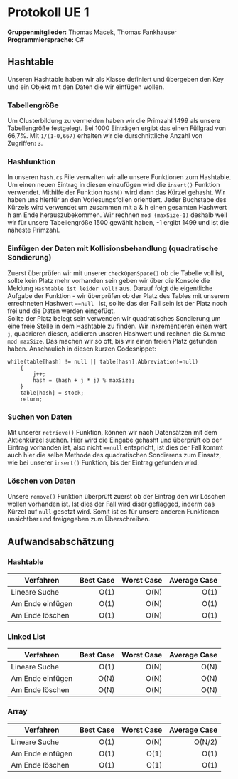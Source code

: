 # Protokoll UE 1

**Gruppenmitglieder:** Thomas Macek, Thomas Fankhauser  
**Programmiersprache:** C#

## Hashtable

Unseren Hashtable haben wir als Klasse definiert und übergeben den Key und ein Objekt mit den Daten die wir einfügen wollen.

### Tabellengröße

Um Clusterbildung zu vermeiden haben wir die Primzahl 1499 als unsere Tabellengröße festgelegt. Bei 1000 Einträgen ergibt das einen Füllgrad von 66,7%. Mit `1/(1-0,667)` erhalten wir die durschnittliche Anzahl von Zugriffen: `3`. 

### Hashfunktion

In unseren `hash.cs` File verwalten wir alle unsere Funktionen zum Hashtable. Um einen neuen Eintrag in diesen einzufügen wird die `insert()` Funktion verwendet. Mithilfe der Funktion `hash()` wird dann das Kürzel gehasht. Wir haben uns hierfür an den Vorlesungsfolien orientiert. Jeder Buchstabe des Kürzels wird verwendet um zusammen mit a & h einen gesamten Hashwert h am Ende herauszubekommen. Wir rechnen `mod (maxSize-1)` deshalb weil wir für unsere Tabellengröße 1500 gewählt haben, -1 ergibt 1499 und ist die näheste Primzahl. 

### Einfügen der Daten mit Kollisionsbehandlung (quadratische Sondierung)

Zuerst überprüfen wir mit unserer `checkOpenSpace()` ob die Tabelle voll ist, sollte kein Platz mehr vorhanden sein geben wir über die Konsole die Meldung `Hashtable ist leider voll!` aus. 
Darauf folgt die eigentliche Aufgabe der Funktion - wir überprüfen ob der Platz des Tables mit unserem errechneten Hashwert `==null ` ist, sollte das der Fall sein ist der Platz noch frei und die Daten werden eingefügt.  
Sollte der Platz belegt sein verwenden wir quadratisches Sondierung um eine freie Stelle in dem Hashtable zu finden. Wir inkrementieren einen wert `j`, quadrieren diesen, addieren unseren Hashwert und rechnen die Summe `mod maxSize`. Das machen wir so oft, bis wir einen freien Platz gefunden haben. Anschaulich in diesen kurzen Codesnippet:  
```
while(table[hash] != null || table[hash].Abbreviation!=null)
    {
        j++;
        hash = (hash + j * j) % maxSize;
    }
    table[hash] = stock;
    return;
 ```
 

### Suchen von Daten

Mit unserer `retrieve()` Funktion, können wir nach Datensätzen mit dem Aktienkürzel suchen. Hier wird die Eingabe gehasht und überprüft ob der Eintrag vorhanden ist, also nicht `==null` entspricht, ist dies der Fall kommt auch hier die selbe Methode des quadratischen Sondierens zum Einsatz, wie bei unserer `insert()` Funktion, bis der Eintrag gefunden wird.

### Löschen von Daten

Unsere `remove()` Funktion überprüft zuerst ob der Eintrag den wir Löschen wollen vorhanden ist. Ist dies der Fall wird diser geflagged, inderm das Kürzel auf `null` gesetzt wird. Somit ist es für unsere anderen Funktionen unsichtbar und freigegeben zum Überschreiben.


## Aufwandsabschätzung

### Hashtable

|Verfahren |Best Case |Worst Case|Average Case|
|----------|---------:|---------:|-----------:|
|Lineare Suche| O(1) | O(N) | O(1)|
|Am Ende einfügen| O(1) | O(N) | O(1)|
|Am Ende löschen| O(1) | O(N) | O(1)|

### Linked List

|Verfahren |Best Case |Worst Case|Average Case|
|----------|---------:|---------:|-----------:|
|Lineare Suche| O(1) | O(N) | O(N)|
|Am Ende einfügen| O(N) | O(N) | O(N)|
|Am Ende löschen| O(N) | O(N) | O(N)|

### Array

|Verfahren |Best Case |Worst Case|Average Case|
|----------|---------:|---------:|-----------:|
|Lineare Suche| O(1) | O(N) | O(N/2)|
|Am Ende einfügen| O(1) | O(1) | O(1)|
|Am Ende löschen| O(1) | O(1) | O(1)|


